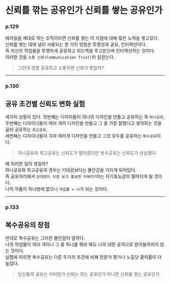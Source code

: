 # 신뢰를 깎는 공유인가 신뢰를 쌓는 공유인가

### p.129
애자일을 제대로 하는 조직이라면 신뢰를 쌓는 이 지점에 대해 많은 노력을 
쌓고있다.</br>
신뢰를 쌓는 데에 널리 사용되는 한 가지 방법은 투명성과 공유, 인터랙션이다.<br>
즉 자신의 작업물을 투명하게 공유하고 피드백을 주고받으며 인터랙션하는 것이다.<br>
이러한 것을 `소통 신뢰(Communication Trust)`라 일컫는다.

>그런데 정말 공유하고 소통하면 신뢰가 쌓일까?

---

### p.130
## 공유 조건별 신뢰도 변화 실험
세가지 상황이 있다. 첫번째는 디자이들이 하나의 디자인을 만들고 공유하는 즉 `하나공유`,<br> 두번째는 디자이너들이
여러 개의 디자인을 만들고 그 중 가장 잘했다고 생각하는 것을 골라 공유하는 `최고공유`,<br> 세번째는 디자이너들이 
각자 여러개 디자인을 만들고 그것 모두를 공유하는 `복수공유`이다.<br>
> 하나공유와 최고공유는 신뢰도가 떨어졌지만 복수공유는 신뢰도가 상승했다.

왜 이러한 일이 생길까?<br>
하나공유와 최고공유의 경우는 기대감보다는 불안감을 가지게 되어있다.<br>
즉 공유자리에서 `상대방이 이걸 보고 흉보면 어쩌지?`라는 자기효능감이 떨어지게 될 것이다.<br>
나의 작품이 하나밖에 없으니 `작업물 = 나`가 되는 것이다.    

---

### p.133
## 복수공유의 장점
반대로 복수공유는 그러한 불안감이 덜하다.<br>
나의 작업물이 여러 개이니 그 중 하나를 뭐라 해도 나의 대한 공격으로 받아들여지지 않는 것이다.<br>
실험에 따르면 복수공유는 다른 두가지 조건에 비해 전문가 평가나 노출당 클릭률이 더 높았다.<br>

> 당신들의 공유는 어떠한가 신뢰는 깎는 공유인가 아니면 신뢰를 쌓는 공유인가